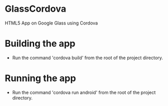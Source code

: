 GlassCordova
============
HTML5 App on Google Glass using Cordova

Building the app
================
+ Run the command 'cordova build' from the root of the project directory.

Running the app
===============
+ Run the command 'cordova run android' from the root of the project directory.

